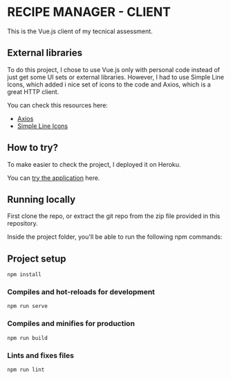 # RECIPE MANAGER - CLIENT

This is the Vue.js client of my tecnical assessment.

## External libraries
To do this project, I chose to use Vue.js only with personal code instead of just get some UI sets or  external libraries. However, I had  to use Simple Line Icons, which added i nice set of icons to the code and Axios, which is a great HTTP client.

You can check this resources here:


- [Axios](https://github.com/axios/axios)
- [Simple Line Icons](https://simplelineicons.github.io)

## How to try?

To make easier to check the project, I deployed it on Heroku. 

You can [try the application](https://nate-recipes-dashboard.herokuapp.com) here.
## Running locally
First clone the repo, or extract the git repo from the zip file provided in this repository.

Inside the project folder, you'll be able to run the following npm commands:

## Project setup
```
npm install
```

### Compiles and hot-reloads for development
```
npm run serve
```

### Compiles and minifies for production
```
npm run build
```

### Lints and fixes files
```
npm run lint
```
